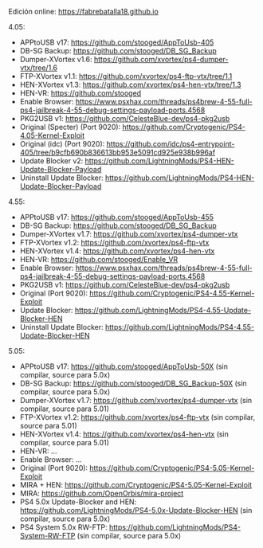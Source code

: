 Edición online: https://fabrebatalla18.github.io

4.05:
- APPtoUSB v17: https://github.com/stooged/AppToUsb-405
- DB-SG Backup: https://github.com/stooged/DB_SG_Backup
- Dumper-XVortex v1.6: https://github.com/xvortex/ps4-dumper-vtx/tree/1.6
- FTP-XVortex v1.1: https://github.com/xvortex/ps4-ftp-vtx/tree/1.1
- HEN-XVortex v1.3: https://github.com/xvortex/ps4-hen-vtx/tree/1.3
- HEN-VR: https://github.com/stooged
- Enable Browser: https://www.psxhax.com/threads/ps4brew-4-55-full-ps4-jailbreak-4-55-debug-settings-payload-ports.4568
- PKG2USB v1: https://github.com/CelesteBlue-dev/ps4-pkg2usb
- Original (Specter) (Port 9020): https://github.com/Cryptogenic/PS4-4.05-Kernel-Exploit
- Original (idc) (Port 9020): https://github.com/idc/ps4-entrypoint-405/tree/b9cfb690b836613bb953e5091cd925e938b996af
- Update Blocker v2: https://github.com/LightningMods/PS4-HEN-Update-Blocker-Payload
- Uninstall Update Blocker: https://github.com/LightningMods/PS4-HEN-Update-Blocker-Payload

4.55:
- APPtoUSB v17: https://github.com/stooged/AppToUsb-455
- DB-SG Backup: https://github.com/stooged/DB_SG_Backup
- Dumper-XVortex v1.7: https://github.com/xvortex/ps4-dumper-vtx
- FTP-XVortex v1.2: https://github.com/xvortex/ps4-ftp-vtx
- HEN-XVortex v1.4: https://github.com/xvortex/ps4-hen-vtx
- HEN-VR: https://github.com/stooged/Enable_VR
- Enable Browser: https://www.psxhax.com/threads/ps4brew-4-55-full-ps4-jailbreak-4-55-debug-settings-payload-ports.4568
- PKG2USB v1: https://github.com/CelesteBlue-dev/ps4-pkg2usb
- Original (Port 9020): https://github.com/Cryptogenic/PS4-4.55-Kernel-Exploit
- Update Blocker: https://github.com/LightningMods/PS4-4.55-Update-Blocker-HEN
- Uninstall Update Blocker: https://github.com/LightningMods/PS4-4.55-Update-Blocker-HEN

5.05:
- APPtoUSB v17: https://github.com/stooged/AppToUsb-50X (sin compilar, source para 5.0x)
- DB-SG Backup: https://github.com/stooged/DB_SG_Backup-50X (sin compilar, source para 5.0x)
- Dumper-XVortex v1.7: https://github.com/xvortex/ps4-dumper-vtx (sin compilar, source para 5.01)
- FTP-XVortex v1.2: https://github.com/xvortex/ps4-ftp-vtx (sin compilar, source para 5.01)
- HEN-XVortex v1.4: https://github.com/xvortex/ps4-hen-vtx (sin compilar, source para 5.01)
- HEN-VR: ...
- Enable Browser: ...
- Original (Port 9020): https://github.com/Cryptogenic/PS4-5.05-Kernel-Exploit
- MIRA + HEN: https://github.com/Cryptogenic/PS4-5.05-Kernel-Exploit
- MIRA: https://github.com/OpenOrbis/mira-project
- PS4 5.0x Update-Blocker and HEN: https://github.com/LightningMods/PS4-5.0x-Update-Blocker-HEN (sin compilar, source para 5.0x)
- PS4 System 5.0x RW-FTP: https://github.com/LightningMods/PS4-System-RW-FTP (sin compilar, source para 5.0x)
